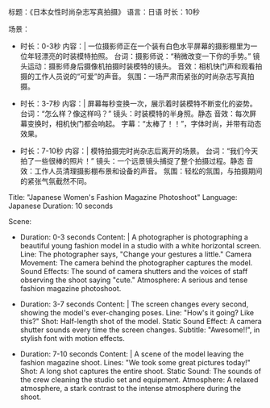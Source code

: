 标题：《日本女性时尚杂志写真拍摄》
语言：日语
时长：10秒

场景：
- 时长：0-3秒
内容：|
一位摄影师正在一个装有白色水平屏幕的摄影棚里为一位年轻漂亮的时装模特拍照。
台词：摄影师说：“稍微改变一下你的手势。”
镜头运动：摄影师身后摄像机拍摄时装模特的镜头。
音效：相机快门声和观看拍摄的工作人员说的“可爱”的声音。
氛围：一场严肃而紧张的时尚杂志写真拍摄。

- 时长：3-7秒
内容：|
屏幕每秒变换一次，展示着时装模特不断变化的姿势。
台词：“怎么样？像这样吗？”
镜头：时装模特的半身照。静态
音效：每次屏幕变换时，相机快门都会响起。
字幕：“太棒了！！”，字体时尚，并带有动态效果。

- 时长：7-10秒
内容：|
模特拍摄完时尚杂志后离开的场景。
台词：“我们今天拍了一些很棒的照片！”
镜头：一个远景镜头捕捉了整个拍摄过程。静态
音效：工作人员清理摄影棚布景和设备的声音。
氛围：轻松的氛围，与拍摄期间的紧张气氛截然不同。


Title: "Japanese Women's Fashion Magazine Photoshoot"
Language: Japanese
Duration: 10 seconds

Scene:
- Duration: 0-3 seconds
Content: |
A photographer is photographing a beautiful young fashion model in a studio with a white horizontal screen.
Line: The photographer says, "Change your gestures a little."
Camera Movement: The camera behind the photographer captures the model.
Sound Effects: The sound of camera shutters and the voices of staff observing the shoot saying "cute."
Atmosphere: A serious and tense fashion magazine photoshoot.

- Duration: 3-7 seconds
Content: |
The screen changes every second, showing the model's ever-changing poses.
Line: "How's it going? Like this?"
Shot: Half-length shot of the model. Static
Sound Effect: A camera shutter sounds every time the screen changes.
Subtitle: "Awesome!!", in stylish font with motion effects.

- Duration: 7-10 seconds
Content: |
A scene of the model leaving the fashion magazine shoot. Lines: "We took some great pictures today!"
Shot: A long shot captures the entire shoot. Static
Sound: The sounds of the crew cleaning the studio set and equipment.
Atmosphere: A relaxed atmosphere, a stark contrast to the intense atmosphere during the shoot.
